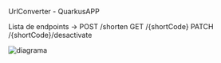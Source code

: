 UrlConverter - QuarkusAPP

Lista de endpoints -> 
POST /shorten
GET /{shortCode}
PATCH /{shortCode}/desactivate

![diagrama](https://github.com/user-attachments/assets/9222eb21-3e44-4394-8560-556a9ca9d35b)
